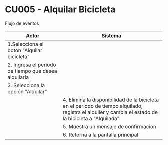 # CU005 - Alquilar Bicicleta

Flujo de eventos

| Actor | Sistema |
|-------|---------|
|1.Selecciona el boton "Alquilar bicicleta"|
|2. Ingresa el periodo de tiempo que desea alquilarla|
|3. Selecciona la opción "Alquilar"|
||4. Elimina la disponibilidad de la bicicleta en el periodo de tiempo alquilado, registra el alquiler y cambia el estado de la bicicleta a "Alquilada"|
||5. Muestra un mensaje de confirmación|
||6. Retorna a la pantalla principal|

